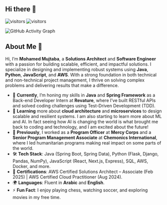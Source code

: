 ## Hi there 👋

![visitors](https://visitor-badge.glitch.me/badge?page_id=mujtabaa11.mujtabaa11)
![visitors](https://visitor-badge.laobi.icu/badge?page_id=mujtabaa11.mujtabaa11)

![GitHub Activity Graph](https://github-readme-activity-graph.vercel.app/graph?username=mujtabaa11&theme=github)

<!--
Here are some ideas to get you started:

- 🔭 I’m currently working on ...
- 🌱 I’m currently learning ...
- 👯 I’m looking to collaborate on ...
- 🤔 I’m looking for help with ...
- 💬 Ask me about ...
- 📫 How to reach me: ...
- 😄 Pronouns: ...
- ⚡ Fun fact: ...
-->
## About Me 👋

Hi, I’m **Mohamed Mujtaba**, a **Solutions Architect** and **Software Engineer** with a passion for building scalable, efficient, and impactful solutions. I specialize in designing and implementing robust systems using **Java**, **Python**, **JavaScript**, and **AWS**. With a strong foundation in both technical and non-technical project management, I thrive on solving complex problems and delivering results that make a difference.

- 🔭 **Currently**, I’m honing my skills in **Java** and **Spring Framework** as a Back-end Developer Intern at **Revature**, where I’ve built RESTful APIs and solved coding challenges using Test-Driven Development (TDD).
- 🌱 **Learning** more about **cloud architecture** and **microservices** to design scalable and resilient systems. I am also starting to learn more about ML and AI. In fact seeing how AI is changing the world is what brought me back to coding and technology, and I am excited about the future!
- 💼 **Previously**, I worked as a **Program Officer** at **Mercy Corps** and a **Senior Program Management Associate** at **Chemonics International**, where I led humanitarian programs making real impact on some parts of the world.
- 🛠️ **Tech Stack**: Java (Spring Boot, Spring Data), Python (Flask, Django, Pandas, NumPy), JavaScript (React, Next.js, Express), SQL, AWS, Docker, and more.
- 📜 **Certifications**: AWS Certified Solutions Architect – Associate (Feb 2025) | AWS Certified Cloud Practitioner (Aug 2024).
- 🌍 **Languages**: Fluent in **Arabic** and **English**.
- ⚡ **Fun Fact**: I enjoy playing chess, watching soccer, and exploring movies in my free time.
